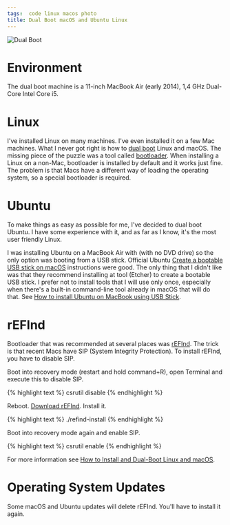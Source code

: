 ```yaml
---
tags:  code linux macos photo
title: Dual Boot macOS and Ubuntu Linux
---
```

![Dual Boot](/assets/dual-boot.jpg "Dual Boot")

# Environment

The dual boot machine is a 11-inch MacBook Air (early 2014), 1,4 GHz Dual-Core Intel Core i5.

# Linux

I've installed Linux on many machines. I've even installed it on a few Mac machines. What I never got right is how to [dual boot](https://en.wikipedia.org/wiki/Multi-booting) Linux and macOS. The missing piece of the puzzle was a tool called [bootloader](https://en.wikipedia.org/wiki/Bootloader). When installing a Linux on a non-Mac, bootloader is installed by default and it works just fine. The problem is that Macs have a different way of loading the operating system, so a special bootloader is required.

# Ubuntu

To make things as easy as possible for me, I've decided to dual boot Ubuntu. I have some experience with it, and as far as I know, it's the most user friendly Linux.

I was installing Ubuntu on a MacBook Air with (with no DVD drive) so the only option was booting from a USB stick. Official Ubuntu [Create a bootable USB stick on macOS](https://ubuntu.com/tutorials/create-a-usb-stick-on-macos#1-overview) instructions were good. The only thing that I didn't like was that they recommend installing at tool (Etcher) to create a bootable USB stick. I prefer not to install tools that I will use only once, especially when there's a built-in command-line tool already in macOS that will do that. See [How to install Ubuntu on MacBook using USB Stick](https://help.ubuntu.com/community/How%20to%20install%20Ubuntu%20on%20MacBook%20using%20USB%20Stick).

# rEFInd

Bootloader that was recommended at several places was [rEFInd](https://en.wikipedia.org/wiki/REFInd). The trick is that recent Macs have SIP (System Integrity Protection). To install rEFInd, you have to disable SIP.

Boot into recovery mode (restart and hold command+R), open Terminal and execute this to disable SIP.

{% highlight text %}
csrutil disable
{% endhighlight %}

Reboot. [Download rEFInd](https://sourceforge.net/projects/refind/files/). Install it.

{% highlight text %}
./refind-install
{% endhighlight %}

Boot into recovery mode again and enable SIP.

{% highlight text %}
csrutil enable
{% endhighlight %}

For more information see [How to Install and Dual-Boot Linux and macOS](https://www.lifewire.com/dual-boot-linux-and-mac-os-4125733).

# Operating System Updates

Some macOS and Ubuntu updates will delete rEFInd. You'll have to install it again.
